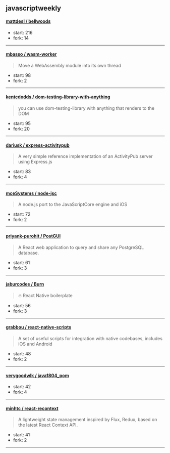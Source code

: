 ## javascriptweekly

#### [mattdesl / bellwoods](https://github.com/mattdesl/bellwoods)

> 

+ start: 216
+ fork: 14

----


#### [mbasso / wasm-worker](https://github.com/mbasso/wasm-worker)

> Move a WebAssembly module into its own thread

+ start: 98
+ fork: 2

----


#### [kentcdodds / dom-testing-library-with-anything](https://github.com/kentcdodds/dom-testing-library-with-anything)

> you can use dom-testing-library with anything that renders to the DOM

+ start: 95
+ fork: 20

----


#### [dariusk / express-activitypub](https://github.com/dariusk/express-activitypub)

> A very simple reference implementation of an ActivityPub server using Express.js

+ start: 83
+ fork: 4

----


#### [mceSystems / node-jsc](https://github.com/mceSystems/node-jsc)

> A node.js port to the JavaScriptCore engine and iOS

+ start: 72
+ fork: 2

----


#### [priyank-purohit / PostGUI](https://github.com/priyank-purohit/PostGUI)

> A React web application to query and share any PostgreSQL database.

+ start: 61
+ fork: 3

----


#### [jaburcodes / Burn](https://github.com/jaburcodes/Burn)

> :fire: React Native boilerplate

+ start: 56
+ fork: 3

----


#### [grabbou / react-native-scripts](https://github.com/grabbou/react-native-scripts)

> A set of useful scripts for integration with native codebases, includes iOS and Android

+ start: 48
+ fork: 2

----


#### [verygoodwlk / java1804_pom](https://github.com/verygoodwlk/java1804_pom)

> 

+ start: 42
+ fork: 4

----


#### [minhtc / react-recontext](https://github.com/minhtc/react-recontext)

> A lightweight state management inspired by Flux, Redux, based on the latest React Context API.

+ start: 41
+ fork: 2

----

